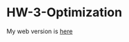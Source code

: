 # HW-3-Optimization

My web version is [here](https://dacss-690c-spring-2025.github.io/HW-3-Optimization/)
